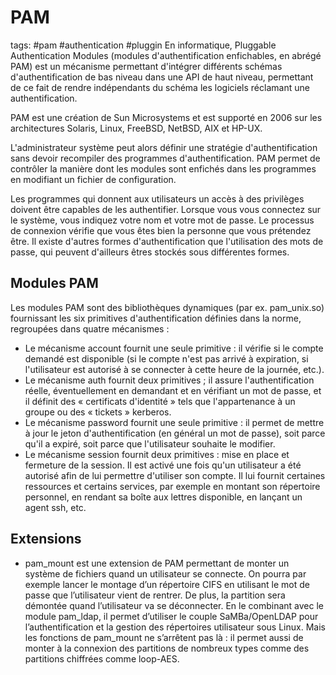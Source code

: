# PAM
tags: #pam #authentication #pluggin
En informatique, Pluggable Authentication Modules (modules d'authentification enfichables, en abrégé PAM) est un mécanisme permettant d'intégrer différents schémas d'authentification de bas niveau dans une API de haut niveau, permettant de ce fait de rendre indépendants du schéma les logiciels réclamant une authentification.

PAM est une création de Sun Microsystems et est supporté en 2006 sur les architectures Solaris, Linux, FreeBSD, NetBSD, AIX et HP-UX.

L'administrateur système peut alors définir une stratégie d'authentification sans devoir recompiler des programmes d'authentification. PAM permet de contrôler la manière dont les modules sont enfichés dans les programmes en modifiant un fichier de configuration.

Les programmes qui donnent aux utilisateurs un accès à des privilèges doivent être capables de les authentifier. Lorsque vous vous connectez sur le système, vous indiquez votre nom et votre mot de passe. Le processus de connexion vérifie que vous êtes bien la personne que vous prétendez être. Il existe d'autres formes d'authentification que l'utilisation des mots de passe, qui peuvent d'ailleurs êtres stockés sous différentes formes.

## Modules PAM

Les modules PAM sont des bibliothèques dynamiques (par ex. pam_unix.so) fournissant les six primitives d'authentification définies dans la norme, regroupées dans quatre mécanismes :

* Le mécanisme account fournit une seule primitive : il vérifie si le compte demandé est disponible (si le compte n'est pas arrivé à expiration, si l'utilisateur est autorisé à se connecter à cette heure de la journée, etc.).
* Le mécanisme auth fournit deux primitives ; il assure l'authentification réelle, éventuellement en demandant et en vérifiant un mot de passe, et il définit des « certificats d'identité » tels que l'appartenance à un groupe ou des « tickets » kerberos.
* Le mécanisme password fournit une seule primitive : il permet de mettre à jour le jeton d'authentification (en général un mot de passe), soit parce qu'il a expiré, soit parce que l'utilisateur souhaite le modifier.
* Le mécanisme session fournit deux primitives : mise en place et fermeture de la session. Il est activé une fois qu'un utilisateur a été autorisé afin de lui permettre d'utiliser son compte. Il lui fournit certaines ressources et certains services, par exemple en montant son répertoire personnel, en rendant sa boîte aux lettres disponible, en lançant un agent ssh, etc.

## Extensions
* pam_mount est une extension de PAM permettant de monter un système de fichiers quand un utilisateur se connecte. On pourra par exemple lancer le montage d’un répertoire CIFS en utilisant le mot de passe que l’utilisateur vient de rentrer. De plus, la partition sera démontée quand l’utilisateur va se déconnecter. En le combinant avec le module pam_ldap, il permet d’utiliser le couple SaMBa/OpenLDAP pour l’authentification et la gestion des répertoires utilisateur sous Linux. Mais les fonctions de pam_mount ne s’arrêtent pas là : il permet aussi de monter à la connexion des partitions de nombreux types comme des partitions chiffrées comme loop-AES.